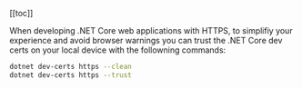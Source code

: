 [[toc]]

When developing .NET Core web applications with HTTPS, to simplifiy your experience and avoid browser warnings you can trust the .NET Core dev certs on your local device with the followning commands:

```sh
dotnet dev-certs https --clean
dotnet dev-certs https --trust
```
